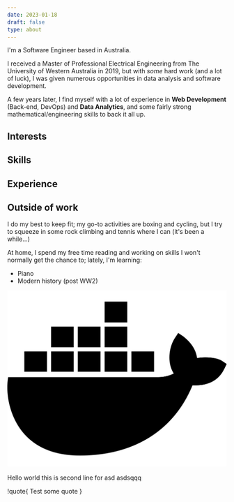 ```yaml
---
date: 2023-01-18
draft: false
type: about
---
```


I'm a Software Engineer based in Australia.

I received a Master of Professional Electrical Engineering from The University of Western Australia in 2019, but with *some* hard work (and a lot of luck), I was given numerous opportunities in data analysis and software development.

A few years later, I find myself with a lot of experience in **Web Development** (Back-end, DevOps) and **Data Analytics**, and some fairly strong mathematical/engineering skills to back it all up.

## Interests

## Skills

## Experience

## Outside of work

I do my best to keep fit; my go-to activities are boxing and cycling, but I try to squeeze in some rock climbing and tennis where I can (it's been a while...)

At home, I spend my free time reading and working on skills I won't normally get the chance to; lately, I'm learning:

- Piano
- Modern history (post WW2)

![Docker logo](./imgs/docker.svg)
<!--% caption="test" %-->
<!--% src="https://thenounproject.com/icon/docker-4112448/" %-->




<div class="note">
    Hello world
    this is second line for asd asdsqqq
</div>
<!--  -->

!quote{
    Test some quote
}
<!--% src="hello world" %-->
<!--% author="FDR" %-->